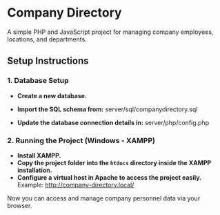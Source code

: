 # Company Directory

A simple PHP and JavaScript project for managing company employees, locations, and departments.

## Setup Instructions

### 1. Database Setup
- **Create a new database.**
- **Import the SQL schema from:**
server/sql/companydirectory.sql


- **Update the database connection details in:**
server/php/config.php


### 2. Running the Project (Windows - XAMPP)
- **Install XAMPP.**
- **Copy the project folder into the `htdocs` directory inside the XAMPP installation.**
- **Configure a virtual host in Apache to access the project easily.** Example:
http://company-directory.local/

Now you can access and manage company personnel data via your browser.
